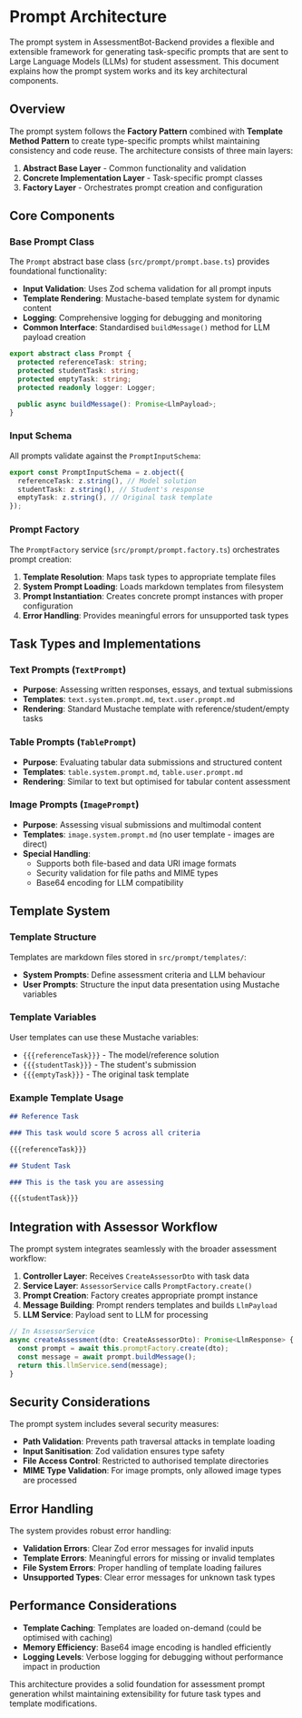 # Prompt Architecture

The prompt system in AssessmentBot-Backend provides a flexible and extensible framework for generating task-specific prompts that are sent to Large Language Models (LLMs) for student assessment. This document explains how the prompt system works and its key architectural components.

## Overview

The prompt system follows the **Factory Pattern** combined with **Template Method Pattern** to create type-specific prompts whilst maintaining consistency and code reuse. The architecture consists of three main layers:

1. **Abstract Base Layer** - Common functionality and validation
2. **Concrete Implementation Layer** - Task-specific prompt classes
3. **Factory Layer** - Orchestrates prompt creation and configuration

## Core Components

### Base Prompt Class

The `Prompt` abstract base class (`src/prompt/prompt.base.ts`) provides foundational functionality:

- **Input Validation**: Uses Zod schema validation for all prompt inputs
- **Template Rendering**: Mustache-based template system for dynamic content
- **Logging**: Comprehensive logging for debugging and monitoring
- **Common Interface**: Standardised `buildMessage()` method for LLM payload creation

```typescript
export abstract class Prompt {
  protected referenceTask: string;
  protected studentTask: string;
  protected emptyTask: string;
  protected readonly logger: Logger;

  public async buildMessage(): Promise<LlmPayload>;
}
```

### Input Schema

All prompts validate against the `PromptInputSchema`:

```typescript
export const PromptInputSchema = z.object({
  referenceTask: z.string(), // Model solution
  studentTask: z.string(), // Student's response
  emptyTask: z.string(), // Original task template
});
```

### Prompt Factory

The `PromptFactory` service (`src/prompt/prompt.factory.ts`) orchestrates prompt creation:

1. **Template Resolution**: Maps task types to appropriate template files
2. **System Prompt Loading**: Loads markdown templates from filesystem
3. **Prompt Instantiation**: Creates concrete prompt instances with proper configuration
4. **Error Handling**: Provides meaningful errors for unsupported task types

## Task Types and Implementations

### Text Prompts (`TextPrompt`)

- **Purpose**: Assessing written responses, essays, and textual submissions
- **Templates**: `text.system.prompt.md`, `text.user.prompt.md`
- **Rendering**: Standard Mustache template with reference/student/empty tasks

### Table Prompts (`TablePrompt`)

- **Purpose**: Evaluating tabular data submissions and structured content
- **Templates**: `table.system.prompt.md`, `table.user.prompt.md`
- **Rendering**: Similar to text but optimised for tabular content assessment

### Image Prompts (`ImagePrompt`)

- **Purpose**: Assessing visual submissions and multimodal content
- **Templates**: `image.system.prompt.md` (no user template - images are direct)
- **Special Handling**:
  - Supports both file-based and data URI image formats
  - Security validation for file paths and MIME types
  - Base64 encoding for LLM compatibility

## Template System

### Template Structure

Templates are markdown files stored in `src/prompt/templates/`:

- **System Prompts**: Define assessment criteria and LLM behaviour
- **User Prompts**: Structure the input data presentation using Mustache variables

### Template Variables

User templates can use these Mustache variables:

- `{{{referenceTask}}}` - The model/reference solution
- `{{{studentTask}}}` - The student's submission
- `{{{emptyTask}}}` - The original task template

### Example Template Usage

```markdown
## Reference Task

### This task would score 5 across all criteria

{{{referenceTask}}}

## Student Task

### This is the task you are assessing

{{{studentTask}}}
```

## Integration with Assessor Workflow

The prompt system integrates seamlessly with the broader assessment workflow:

1. **Controller Layer**: Receives `CreateAssessorDto` with task data
2. **Service Layer**: `AssessorService` calls `PromptFactory.create()`
3. **Prompt Creation**: Factory creates appropriate prompt instance
4. **Message Building**: Prompt renders templates and builds `LlmPayload`
5. **LLM Service**: Payload sent to LLM for processing

```typescript
// In AssessorService
async createAssessment(dto: CreateAssessorDto): Promise<LlmResponse> {
  const prompt = await this.promptFactory.create(dto);
  const message = await prompt.buildMessage();
  return this.llmService.send(message);
}
```

## Security Considerations

The prompt system includes several security measures:

- **Path Validation**: Prevents path traversal attacks in template loading
- **Input Sanitisation**: Zod validation ensures type safety
- **File Access Control**: Restricted to authorised template directories
- **MIME Type Validation**: For image prompts, only allowed image types are processed

## Error Handling

The system provides robust error handling:

- **Validation Errors**: Clear Zod error messages for invalid inputs
- **Template Errors**: Meaningful errors for missing or invalid templates
- **File System Errors**: Proper handling of template loading failures
- **Unsupported Types**: Clear error messages for unknown task types

## Performance Considerations

- **Template Caching**: Templates are loaded on-demand (could be optimised with caching)
- **Memory Efficiency**: Base64 image encoding is handled efficiently
- **Logging Levels**: Verbose logging for debugging without performance impact in production

This architecture provides a solid foundation for assessment prompt generation whilst maintaining extensibility for future task types and template modifications.
